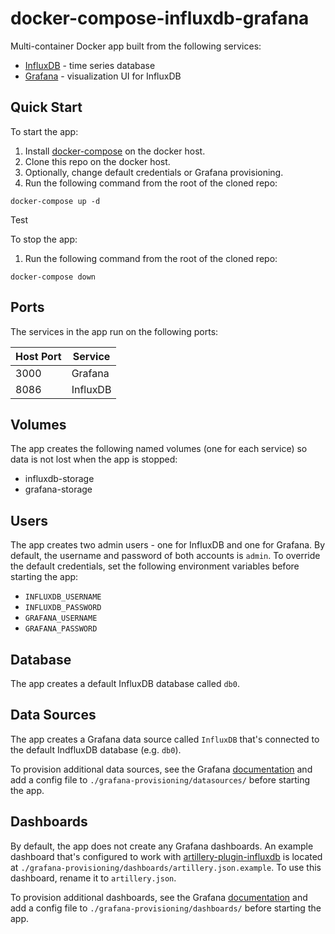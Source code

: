 # docker-compose-influxdb-grafana

Multi-container Docker app built from the following services:

- [InfluxDB](https://github.com/influxdata/influxdb) - time series database
- [Grafana](https://github.com/grafana/grafana) - visualization UI for InfluxDB

## Quick Start

To start the app:

1. Install [docker-compose](https://docs.docker.com/compose/install/) on the docker host.
1. Clone this repo on the docker host.
1. Optionally, change default credentials or Grafana provisioning.
1. Run the following command from the root of the cloned repo:

```
docker-compose up -d
```

Test

To stop the app:

1. Run the following command from the root of the cloned repo:

```
docker-compose down
```

## Ports

The services in the app run on the following ports:

| Host Port | Service  |
| --------- | -------- |
| 3000      | Grafana  |
| 8086      | InfluxDB |

## Volumes

The app creates the following named volumes (one for each service) so data is not lost when the app is stopped:

- influxdb-storage
- grafana-storage

## Users

The app creates two admin users - one for InfluxDB and one for Grafana. By default, the username and password of both accounts is `admin`. To override the default credentials, set the following environment variables before starting the app:

- `INFLUXDB_USERNAME`
- `INFLUXDB_PASSWORD`
- `GRAFANA_USERNAME`
- `GRAFANA_PASSWORD`

## Database

The app creates a default InfluxDB database called `db0`.

## Data Sources

The app creates a Grafana data source called `InfluxDB` that's connected to the default IndfluxDB database (e.g. `db0`).

To provision additional data sources, see the Grafana [documentation](http://docs.grafana.org/administration/provisioning/#datasources) and add a config file to `./grafana-provisioning/datasources/` before starting the app.

## Dashboards

By default, the app does not create any Grafana dashboards. An example dashboard that's configured to work with [artillery-plugin-influxdb](https://github.com/Nordstrom/artillery-plugin-influxdb) is located at `./grafana-provisioning/dashboards/artillery.json.example`. To use this dashboard, rename it to `artillery.json`.

To provision additional dashboards, see the Grafana [documentation](http://docs.grafana.org/administration/provisioning/#dashboards) and add a config file to `./grafana-provisioning/dashboards/` before starting the app.
